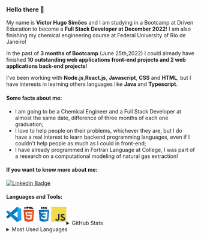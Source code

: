 ### Hello there 👋

My name is **Victor Hugo Simões** and I am studying in a Bootcamp at Driven Education to become a **Full Stack Developer at December 2022**! I am also finishing my chemical engineering course at Federal University of Rio de Janeiro! 

In the past of **3 months of Bootcamp** (June 25th,2022) I could already have finished **10 outstanding web applications front-end projects and 2 web applications back-end projects**! 

I've been working with **Node.js**,**React.js**, **Javascript**, **CSS** and **HTML**, but I have interests in learning others languages like **Java** and **Typescript**. 

#### Some facts about me: 

- I am going to be a Chemical Engineer and a Full Stack Developer at almost the same date, difference of three months of each one graduation;
- I love to help people on their problems, whichever they are, but I do have a real interest to learn backend programming languages, even if I couldn't help people as much as I could in front-end;
- I have already programmed in Fortran Language at College, I was part of a research on a computational modeling of natural gas extraction! 


#### If you want to know more about me:
[![Linkedin Badge](https://img.shields.io/badge/LinkedIn-0077B5?style=for-the-badge&logo=linkedin&logoColor=white)](https://www.linkedin.com/in/victorhugosimoes/)


#### Languages and Tools:

<img align="left" alt="Visual Studio Code" width="40px" src="https://raw.githubusercontent.com/github/explore/80688e429a7d4ef2fca1e82350fe8e3517d3494d/topics/visual-studio-code/visual-studio-code.png" />
<img align="left" alt="HTML5" width="40px" src="https://raw.githubusercontent.com/github/explore/80688e429a7d4ef2fca1e82350fe8e3517d3494d/topics/html/html.png" />
<img align="left" alt="CSS3" width="40px" src="https://raw.githubusercontent.com/github/explore/80688e429a7d4ef2fca1e82350fe8e3517d3494d/topics/css/css.png" />
<img align="left" alt="JavaScript" width="40px" src="https://raw.githubusercontent.com/github/explore/80688e429a7d4ef2fca1e82350fe8e3517d3494d/topics/javascript/javascript.png" />

<br />
<br />


<details>
  <summary>GitHub Stats</summary>

  <img align="left" alt="Victor Hugo's GitHub Stats" src="https://github-readme-stats.vercel.app/api?username=VicterHuger&show_icons=true&hide_border=true" />

</details>

<details>
  <summary>Most Used Languages</summary>

<img align="left" alt="Anna's GitHub Top Languages" src="https://github-readme-stats.vercel.app/api/top-langs/?username=VicterHuger" />

</details>



